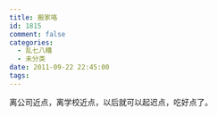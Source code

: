 ```yaml
---
title: 搬家咯
id: 1815
comment: false
categories:
  - 乱七八糟
  - 未分类
date: 2011-09-22 22:45:00
tags:
---
```


离公司近点，离学校近点，以后就可以起迟点，吃好点了。